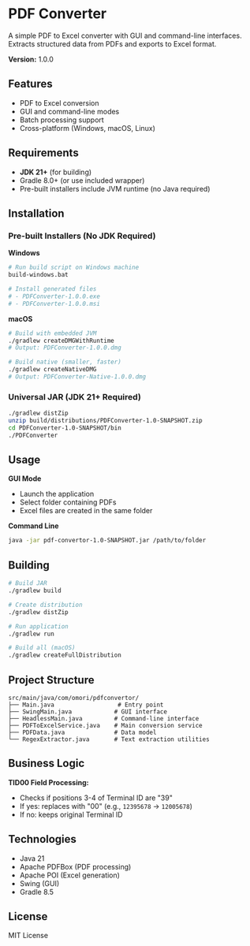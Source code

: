 # PDF Converter

A simple PDF to Excel converter with GUI and command-line interfaces. Extracts structured data from PDFs and exports to Excel format.

**Version:** 1.0.0

## Features

- PDF to Excel conversion
- GUI and command-line modes
- Batch processing support
- Cross-platform (Windows, macOS, Linux)

## Requirements

- **JDK 21+** (for building)
- Gradle 8.0+ (or use included wrapper)
- Pre-built installers include JVM runtime (no Java required)

## Installation

### Pre-built Installers (No JDK Required)

**Windows**
```bash
# Run build script on Windows machine
build-windows.bat

# Install generated files
# - PDFConverter-1.0.0.exe
# - PDFConverter-1.0.0.msi
```

**macOS**
```bash
# Build with embedded JVM
./gradlew createDMGWithRuntime
# Output: PDFConverter-1.0.0.dmg

# Build native (smaller, faster)
./gradlew createNativeDMG
# Output: PDFConverter-Native-1.0.0.dmg
```

### Universal JAR (JDK 21+ Required)

```bash
./gradlew distZip
unzip build/distributions/PDFConverter-1.0-SNAPSHOT.zip
cd PDFConverter-1.0-SNAPSHOT/bin
./PDFConverter
```

## Usage

**GUI Mode**
- Launch the application
- Select folder containing PDFs
- Excel files are created in the same folder

**Command Line**
```bash
java -jar pdf-convertor-1.0-SNAPSHOT.jar /path/to/folder
```

## Building

```bash
# Build JAR
./gradlew build

# Create distribution
./gradlew distZip

# Run application
./gradlew run

# Build all (macOS)
./gradlew createFullDistribution
```

## Project Structure

```
src/main/java/com/omori/pdfconvertor/
├── Main.java                  # Entry point
├── SwingMain.java            # GUI interface
├── HeadlessMain.java         # Command-line interface
├── PDFToExcelService.java    # Main conversion service
├── PDFData.java              # Data model
└── RegexExtractor.java       # Text extraction utilities
```

## Business Logic

**TID00 Field Processing:**
- Checks if positions 3-4 of Terminal ID are "39"
- If yes: replaces with "00" (e.g., `12395678` → `12005678`)
- If no: keeps original Terminal ID

## Technologies

- Java 21
- Apache PDFBox (PDF processing)
- Apache POI (Excel generation)
- Swing (GUI)
- Gradle 8.5

## License

MIT License